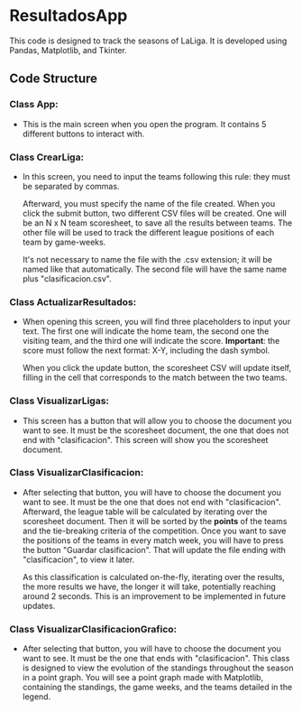 # ResultadosApp

This code is designed to track the seasons of LaLiga. It is developed using Pandas, Matplotlib, and Tkinter.

## Code Structure

### **Class App**:
  - This is the main screen when you open the program. It contains 5 different buttons to interact with.

### **Class CrearLiga**:
  - In this screen, you need to input the teams following this rule: they must be separated by commas. 

    Afterward, you must specify the name of the file created. When you click the submit button, two different CSV files will be created. One will be an N x N team scoresheet, to save all the results between teams. The other file will be used to track the different league positions of each team by game-weeks. 

    It's not necessary to name the file with the .csv extension; it will be named like that automatically. The second file will have the same name plus "clasificacion.csv".

### **Class ActualizarResultados**:
   - When opening this screen, you will find three placeholders to input your text. The first one will indicate the home team, the second one the visiting team, and the third one will indicate the score. **Important**: the score must follow the next format: X-Y, including the dash symbol.

     When you click the update button, the scoresheet CSV will update itself, filling in the cell that corresponds to the match between the two teams.

### **Class VisualizarLigas**:
   - This screen has a button that will allow you to choose the document you want to see. It must be the scoresheet document, the one that does not end with "clasificacion". This screen will show you the scoresheet document.

### **Class VisualizarClasificacion**:
   - After selecting that button, you will have to choose the document you want to see. It must be the one that does not end with "clasificacion". Afterward, the league table will be calculated by iterating over the scoresheet document. Then it will be sorted by the **points** of the teams and the tie-breaking criteria of the competition. Once you want to save the positions of the teams in every match week, you will have to press the button "Guardar clasificacion". That will update the file ending with "clasificacion", to view it later.

     As this classification is calculated on-the-fly, iterating over the results, the more results we have, the longer it will take, potentially reaching around 2 seconds. This is an improvement to be implemented in future updates.

### **Class VisualizarClasificacionGrafico**:
   - After selecting that button, you will have to choose the document you want to see. It must be the one that ends with "clasificacion". This class is designed to view the evolution of the standings throughout the season in a point graph. You will see a point graph made with Matplotlib, containing the standings, the game weeks, and the teams detailed in the legend.
